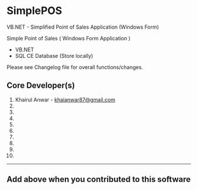 # SimplePOS
VB.NET - Simplified Point of Sales Application
(Windows Form)

Simple Point of Sales ( Windows Form Application )

- VB.NET
- SQL CE Database (Store locally)


Please see Changelog file for overall functions/changes.


Core Developer(s)
-----------------

1. Khairul Anwar - khaianwar87@gmail.com
2. 
3. 
4. 
5. 
6. 
7. 
8. 
9. 
10. 

-----------------------------------------------
Add above when you contributed to this software
-----------------------------------------------
